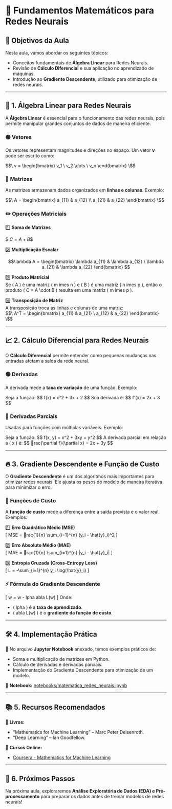 # 📌 Fundamentos Matemáticos para Redes Neurais

## 🎯 Objetivos da Aula
Nesta aula, vamos abordar os seguintes tópicos:
- Conceitos fundamentais de **Álgebra Linear** para Redes Neurais.
- Revisão de **Cálculo Diferencial** e sua aplicação no aprendizado de máquinas.
- Introdução ao **Gradiente Descendente**, utilizado para otimização de redes neurais.

---

## 🔢 1. Álgebra Linear para Redes Neurais
A **Álgebra Linear** é essencial para o funcionamento das redes neurais, pois permite manipular grandes conjuntos de dados de maneira eficiente.

### 🟢 **Vetores**
Os vetores representam magnitudes e direções no espaço. Um vetor **v** pode ser escrito como:

$$\ v = \begin{bmatrix} v_1 \ v_2 \dots \ v_n \end{bmatrix} \$$

### 🔵 **Matrizes**
As matrizes armazenam dados organizados em **linhas e colunas**. Exemplo:

$$\ A = \begin{bmatrix} a_{11} & a_{12} \\ 
a_{21} & a_{22} \end{bmatrix} \$$

### ✏️ **Operações Matriciais**
1️⃣ **Soma de Matrizes**  

$$\ C = A + B \$$

2️⃣ **Multiplicação Escalar**  
```math
\lambda A = \begin{bmatrix} \lambda a_{11} & \lambda a_{12} \ \lambda a_{21} & \lambda a_{22} \end{bmatrix} 
```
3️⃣ **Produto Matricial**  
Se \( A \) é uma matriz \( m 	imes n \) e \( B \) é uma matriz \( n 	imes p \), então o produto \( C = A \cdot B \) resulta em uma matriz \( m 	imes p \).

4️⃣ **Transposição de Matriz**  
A transposição troca as linhas e colunas de uma matriz:  
$$\
A^T = \begin{bmatrix} a_{11} & a_{21} \ a_{12} & a_{22} \end{bmatrix}
\$$

---

## 📈 2. Cálculo Diferencial para Redes Neurais
O **Cálculo Diferencial** permite entender como pequenas mudanças nas entradas afetam a saída da rede neural.

### 🟢 **Derivadas**
A derivada mede a **taxa de variação** de uma função. Exemplo:

Seja a função:
\$$
f(x) = x^2 + 3x + 2
\$$
Sua derivada é:
\$$
f'(x) = 2x + 3
\$$

### 🔵 **Derivadas Parciais**
Usadas para funções com múltiplas variáveis. Exemplo:

Seja a função:
\$$
f(x, y) = x^2 + 3xy + y^2
\$$
A derivada parcial em relação a \( x \) é:
\$$
rac{\partial f}{\partial x} = 2x + 3y
\$$

---

## 🔥 3. Gradiente Descendente e Função de Custo
O **Gradiente Descendente** é um dos algoritmos mais importantes para otimizar redes neurais. Ele ajusta os pesos do modelo de maneira iterativa para minimizar o erro.

### 📌 **Funções de Custo**
A **função de custo** mede a diferença entre a saída prevista e o valor real. Exemplos:

1️⃣ **Erro Quadrático Médio (MSE)**  
\[
MSE = rac{1}{n} \sum_{i=1}^{n} (y_i - \hat{y}_i)^2
\]

2️⃣ **Erro Absoluto Médio (MAE)**  
\[
MAE = rac{1}{n} \sum_{i=1}^{n} |y_i - \hat{y}_i|
\]

3️⃣ **Entropia Cruzada (Cross-Entropy Loss)**  
\[
L = -\sum_{i=1}^{n} y_i \log(\hat{y}_i)
\]

### ⚡ **Fórmula do Gradiente Descendente**
\[
w = w -  lpha 
abla L(w)
\]
Onde:
- \(  lpha \) é a **taxa de aprendizado**.
- \( 
abla L(w) \) é o **gradiente da função de custo**.

---

## 🛠 4. Implementação Prática
📌 No arquivo **Jupyter Notebook** anexado, temos exemplos práticos de:
- Soma e multiplicação de matrizes em Python.
- Cálculo de derivadas e derivadas parciais.
- Implementação do Gradiente Descendente para otimização de um modelo.

🔗 **Notebook:** [notebooks/matematica_redes_neurais.ipynb](notebooks/matematica_redes_neurais.ipynb)

---

## 📚 5. Recursos Recomendados
📖 **Livros:**
- “Mathematics for Machine Learning” – Marc Peter Deisenroth.
- “Deep Learning” – Ian Goodfellow.

🎥 **Cursos Online:**
- [Coursera - Mathematics for Machine Learning](https://www.coursera.org/specializations/mathematics-machine-learning)

---

## 🚀 6. Próximos Passos
Na próxima aula, exploraremos **Análise Exploratória de Dados (EDA) e Pré-processamento** para preparar os dados antes de treinar modelos de redes neurais!

